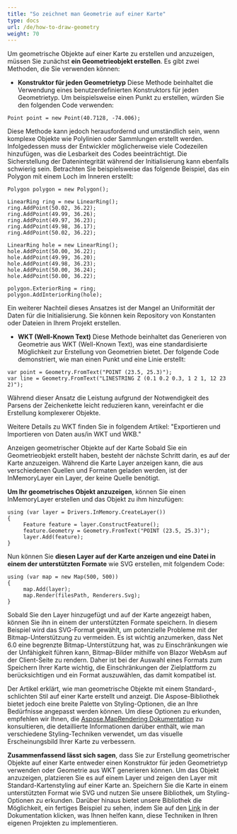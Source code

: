 ```yaml
---
title: "So zeichnet man Geometrie auf einer Karte"
type: docs
url: /de/how-to-draw-geometry
weight: 70
---
```


Um geometrische Objekte auf einer Karte zu erstellen und anzuzeigen, müssen Sie zunächst **ein Geometrieobjekt erstellen**. Es gibt zwei Methoden, die Sie verwenden können:

- **Konstruktor für jeden Geometrietyp**
Diese Methode beinhaltet die Verwendung eines benutzerdefinierten Konstruktors für jeden Geometrietyp. Um beispielsweise einen Punkt zu erstellen, würden Sie den folgenden Code verwenden:

```
Point point = new Point(40.7128, -74.006);
```

Diese Methode kann jedoch herausfordernd und umständlich sein, wenn komplexe Objekte wie Polylinien oder Sammlungen erstellt werden. Infolgedessen muss der Entwickler möglicherweise viele Codezeilen hinzufügen, was die Lesbarkeit des Codes beeinträchtigt. Die Sicherstellung der Datenintegrität während der Initialisierung kann ebenfalls schwierig sein. Betrachten Sie beispielsweise das folgende Beispiel, das ein Polygon mit einem Loch im Inneren erstellt:

```
Polygon polygon = new Polygon();

LinearRing ring = new LinearRing();
ring.AddPoint(50.02, 36.22);
ring.AddPoint(49.99, 36.26);
ring.AddPoint(49.97, 36.23);
ring.AddPoint(49.98, 36.17);
ring.AddPoint(50.02, 36.22);

LinearRing hole = new LinearRing();
hole.AddPoint(50.00, 36.22);
hole.AddPoint(49.99, 36.20);
hole.AddPoint(49.98, 36.23);
hole.AddPoint(50.00, 36.24);
hole.AddPoint(50.00, 36.22);

polygon.ExteriorRing = ring;
polygon.AddInteriorRing(hole);
```

Ein weiterer Nachteil dieses Ansatzes ist der Mangel an Uniformität der Daten für die Initialisierung. Sie können kein Repository von Konstanten oder Dateien in Ihrem Projekt erstellen.

- **WKT (Well-Known Text)**
Diese Methode beinhaltet das Generieren von Geometrie aus WKT (Well-Known Text), was eine standardisierte Möglichkeit zur Erstellung von Geometrien bietet. Der folgende Code demonstriert, wie man einen Punkt und eine Linie erstellt:

```
var point = Geometry.FromText("POINT (23.5, 25.3)");
var line = Geometry.FromText("LINESTRING Z (0.1 0.2 0.3, 1 2 1, 12 23 2)");
```

Während dieser Ansatz die Leistung aufgrund der Notwendigkeit des Parsens der Zeichenkette leicht reduzieren kann, vereinfacht er die Erstellung komplexerer Objekte.

Weitere Details zu WKT finden Sie in folgendem Artikel: "Exportieren und Importieren von Daten aus/in WKT und WKB."

Anzeigen geometrischer Objekte auf der Karte
Sobald Sie ein Geometrieobjekt erstellt haben, besteht der nächste Schritt darin, es auf der Karte anzuzeigen. Während die Karte Layer anzeigen kann, die aus verschiedenen Quellen und Formaten geladen werden, ist der InMemoryLayer ein Layer, der keine Quelle benötigt.

**Um Ihr geometrisches Objekt anzuzeigen**, können Sie einen InMemoryLayer erstellen und das Objekt zu ihm hinzufügen:

```
using (var layer = Drivers.InMemory.CreateLayer())
{
     Feature feature = layer.ConstructFeature();
     feature.Geometry = Geometry.FromText("POINT (23.5, 25.3)");
     layer.Add(feature);
}
```

Nun können Sie **diesen Layer auf der Karte anzeigen und eine Datei in einem der unterstützten Formate** wie SVG erstellen, mit folgendem Code:

```
using (var map = new Map(500, 500))
{
     map.Add(layer);
     map.Render(filesPath, Renderers.Svg);
}
```

Sobald Sie den Layer hinzugefügt und auf der Karte angezeigt haben, können Sie ihn in einem der unterstützten Formate speichern. In diesem Beispiel wird das SVG-Format gewählt, um potenzielle Probleme mit der Bitmap-Unterstützung zu vermeiden. Es ist wichtig anzumerken, dass Net 6.0 eine begrenzte Bitmap-Unterstützung hat, was zu Einschränkungen wie der Unfähigkeit führen kann, Bitmap-Bilder mithilfe von Blazor WebAsm auf der Client-Seite zu rendern. Daher ist bei der Auswahl eines Formats zum Speichern Ihrer Karte wichtig, die Einschränkungen der Zielplattform zu berücksichtigen und ein Format auszuwählen, das damit kompatibel ist.

Der Artikel erklärt, wie man geometrische Objekte mit einem Standard-, schlichten Stil auf einer Karte erstellt und anzeigt. Die Aspose-Bibliothek bietet jedoch eine breite Palette von Styling-Optionen, die an Ihre Bedürfnisse angepasst werden können. Um diese Optionen zu erkunden, empfehlen wir Ihnen, die [Aspose.MapRendering Dokumentation]( https://docs.aspose.com/gis/net/map-rendering/) zu konsultieren, die detaillierte Informationen darüber enthält, wie man verschiedene Styling-Techniken verwendet, um das visuelle Erscheinungsbild Ihrer Karte zu verbessern.

**Zusammenfassend lässt sich sagen**, dass Sie zur Erstellung geometrischer Objekte auf einer Karte entweder einen Konstruktor für jeden Geometrietyp verwenden oder Geometrie aus WKT generieren können. Um das Objekt anzuzeigen, platzieren Sie es auf einem Layer und zeigen den Layer mit Standard-Kartenstyling auf einer Karte an. Speichern Sie die Karte in einem unterstützten Format wie SVG und nutzen Sie unsere Bibliothek, um Styling-Optionen zu erkunden. Darüber hinaus bietet unsere Bibliothek die Möglichkeit, ein fertiges Beispiel zu sehen, indem Sie auf den [Link]( https://github.com/aspose-gis/Aspose.GIS-for-.NET/tree/master/Showcases/Geo.Geometry.Viewer) in der Dokumentation klicken, was Ihnen helfen kann, diese Techniken in Ihren eigenen Projekten zu implementieren.

